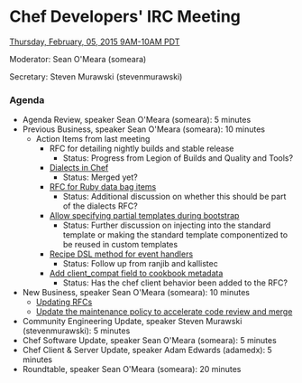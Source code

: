 # Chef Developers' IRC Meeting

[Thursday, February, 05, 2015 9AM-10AM PDT](http://www.timeanddate.com/worldclock/fixedtime.html?msg=%23chef-hacking+developers%27+meeting&iso=20150205T12&p1=419&ah=1)

Moderator:  Sean O'Meara (someara)

Secretary:  Steven Murawski (stevenmurawski)

### Agenda
* Agenda Review, speaker Sean O'Meara (someara): 5 minutes
* Previous Business, speaker Sean O'Meara (someara): 10 minutes
  * Action Items from last meeting
    * RFC for detailing nightly builds and stable release
      * Status: Progress from Legion of Builds and Quality and Tools?
    * [Dialects in Chef](https://github.com/chef/chef-rfc/pull/71)
      * Status: Merged yet?
    * [RFC for Ruby data bag items](https://github.com/chef/chef-rfc/pull/79)      
      * Status: Additional discussion on whether this should be part of the dialects RFC?
    * [Allow specifying partial templates during bootstrap](https://github.com/chef/chef-rfc/pull/82)
      * Status: Further discussion on injecting into the standard template or making the standard template componentized to be reused in custom templates
    * [Recipe DSL method for event handlers](https://github.com/chef/chef-rfc/pull/83)
      * Status: Follow up from ranjib and kallistec
    * [Add client_compat field to cookbook metadata](https://github.com/chef/chef-rfc/pull/84)
      * Status: Has the chef client behavior been added to the RFC?   
* New Business,  speaker Sean O'Meara (someara): 10 minutes
  * [Updating RFCs](https://github.com/chef/chef-rfc/pull/85)
  * [Update the maintenance policy to accelerate code review and merge](https://github.com/chef/chef-rfc/pull/89)
* Community Engineering Update, speaker Steven Murawski (stevenmurawski): 5 minutes
* Chef Software Update, speaker Sean O'Meara (someara): 5 minutes
* Chef Client & Server Update, speaker Adam Edwards (adamedx): 5 minutes
* Roundtable, speaker Sean O'Meara (someara): 20 minutes
